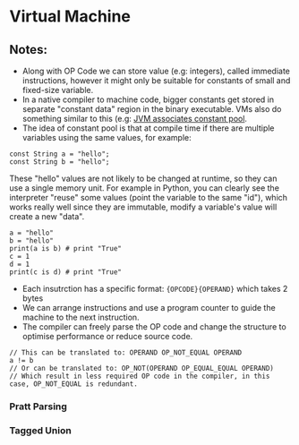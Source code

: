 # Virtual Machine

## Notes:
- Along with OP Code we can store value (e.g: integers), called immediate instructions, however it might only be suitable for constants of small and fixed-size variable.
- In a native compiler to machine code, bigger constants get stored in separate "constant data" region in the binary executable. VMs also do something similar to this (e.g: [JVM associates constant pool](https://docs.oracle.com/javase/specs/jvms/se7/html/jvms-4.html#jvms-4.4). 
- The idea of constant pool is that at compile time if there are multiple variables using the same values, for example:
```
const String a = "hello";
const String b = "hello";
```
These "hello" values are not likely to be changed at runtime, so they can use a single memory unit.
For example in Python, you can clearly see the interpreter "reuse" some values (point the variable to the same "id"), which works really well since they are immutable, modify a variable's value will create a new "data".
```
a = "hello"
b = "hello"
print(a is b) # print "True"
c = 1
d = 1
print(c is d) # print "True"
```
- Each insutrction has a specific format: `{OPCODE}{OPERAND}` which takes 2 bytes
- We can arrange instructions and use a program counter to guide the machine to the next instruction.
- The compiler can freely parse the OP code and change the structure to optimise performance or reduce source code. 
```
// This can be translated to: OPERAND OP_NOT_EQUAL OPERAND
a != b
// Or can be translated to: OP_NOT(OPERAND OP_EQUAL_EQUAL OPERAND)
// Which result in less required OP code in the compiler, in this case, OP_NOT_EQUAL is redundant.
```
### Pratt Parsing
### Tagged Union
